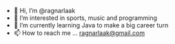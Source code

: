- 👋 Hi, I’m @ragnarlaak
- 👀 I’m interested in sports, music and programming
- 🌱 I’m currently learning Java to make a big career turn
- 📫 How to reach me ... ragnarlaak@gmail.com

<!---
ragnarlaak/ragnarlaak is a ✨ special ✨ repository because its `README.md` (this file) appears on your GitHub profile.
You can click the Preview link to take a look at your changes.
--->

